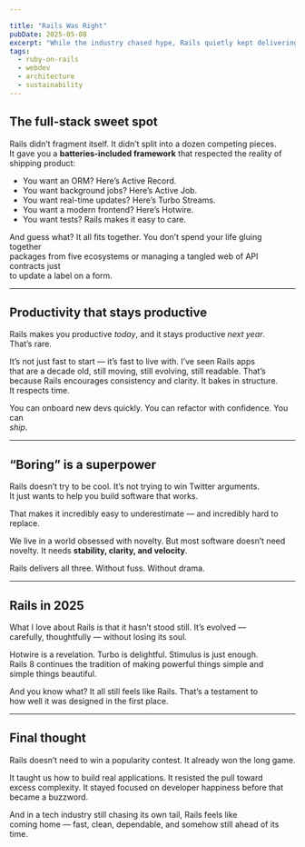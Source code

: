 ```yaml
---

title: "Rails Was Right"
pubDate: 2025-05-08
excerpt: "While the industry chased hype, Rails quietly kept delivering — fast, clean, and maintainable. In 2025, it still feels like coming home."
tags:
  - ruby-on-rails
  - webdev
  - architecture
  - sustainability
---
```


## The full-stack sweet spot

Rails didn’t fragment itself. It didn’t split into a dozen competing pieces.  
It gave you a **batteries-included framework** that respected the reality of  
shipping product:

- You want an ORM? Here’s Active Record.  
- You want background jobs? Here’s Active Job.  
- You want real-time updates? Here’s Turbo Streams.  
- You want a modern frontend? Here’s Hotwire.  
- You want tests? Rails makes it easy to care.  

And guess what? It all fits together. You don’t spend your life gluing together  
packages from five ecosystems or managing a tangled web of API contracts just  
to update a label on a form.

---

## Productivity that stays productive

Rails makes you productive *today*, and it stays productive *next year*.  
That’s rare.

It’s not just fast to start — it’s fast to live with. I’ve seen Rails apps  
that are a decade old, still moving, still evolving, still readable. That’s  
because Rails encourages consistency and clarity. It bakes in structure.  
It respects time.

You can onboard new devs quickly. You can refactor with confidence. You can  
*ship*.

---

## “Boring” is a superpower

Rails doesn’t try to be cool. It’s not trying to win Twitter arguments.  
It just wants to help you build software that works.

That makes it incredibly easy to underestimate — and incredibly hard to replace.

We live in a world obsessed with novelty. But most software doesn’t need  
novelty. It needs **stability, clarity, and velocity**.

Rails delivers all three. Without fuss. Without drama.

---

## Rails in 2025

What I love about Rails is that it hasn’t stood still. It’s evolved —  
carefully, thoughtfully — without losing its soul.

Hotwire is a revelation. Turbo is delightful. Stimulus is just enough.  
Rails 8 continues the tradition of making powerful things simple and  
simple things beautiful.

And you know what? It all still feels like Rails. That’s a testament to  
how well it was designed in the first place.

---

## Final thought

Rails doesn’t need to win a popularity contest. It already won the long game.

It taught us how to build real applications. It resisted the pull toward  
excess complexity. It stayed focused on developer happiness before that  
became a buzzword.

And in a tech industry still chasing its own tail, Rails feels like  
coming home — fast, clean, dependable, and somehow still ahead of its time.
